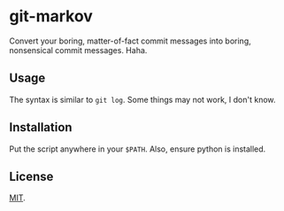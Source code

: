 git-markov
==========
Convert your boring, matter-of-fact commit messages into boring, nonsensical
commit messages. Haha.

Usage
-----
The syntax is similar to `git log`. Some things may not work, I don't know.

Installation
------------
Put the script anywhere in your `$PATH`. Also, ensure python is installed.

License
-------
[MIT](http://en.wikipedia.org/wiki/MIT_License).

